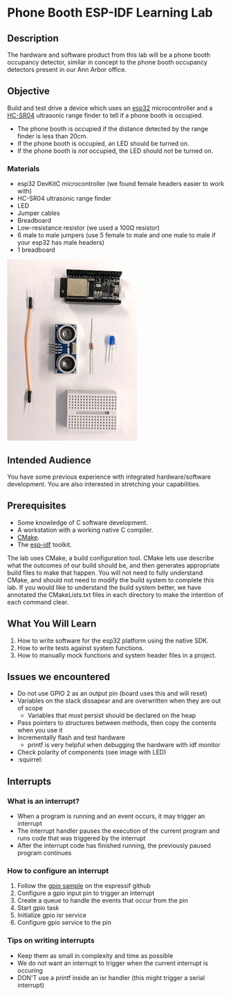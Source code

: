 # Phone Booth ESP-IDF Learning Lab

## Description

The hardware and software product from this lab will be a phone booth occupancy
detector, similar in concept to the phone booth occupancy detectors present in
our Ann Arbor office.

## Objective

Build and test drive a device which uses an [esp32](https://docs.espressif.com/projects/esp-idf/en/latest/hw-reference/get-started-devkitc.html) microcontroller and a 
[HC-SR04](https://cdn.sparkfun.com/datasheets/Sensors/Proximity/HCSR04.pdf) 
ultrasonic range finder to tell if a phone booth is occupied.

* The phone booth is occupied if the distance detected by the range finder is 
  less than 20cm.
* If the phone booth is occupied, an LED should be turned on.
* If the phone booth is *not* occupied, the LED should *not* be turned on.

### Materials

* esp32 DevKitC microcontroller (we found female headers easier to work with)
* HC-SR04 ultrasonic range finder
* LED
* Jumper cables
* Breadboard
* Low-resistance resistor (we used a 100&Omega; resistor)
* 6 male to male jumpers (use 5 female to male and one male to male if your esp32 has male headers)
* 1 breadboard

![Lab Materials](phonebooth-flat-lay.jpg)

## Intended Audience

You have some previous experience with integrated hardware/software
development.  You are also interested in stretching your capabilities.

## Prerequisites

* Some knowledge of C software development.
* A workstation with a working native C compiler.
* [CMake](https://cmake.org/).
* The [esp-idf](https://docs.espressif.com/projects/esp-idf/en/stable/get-started/) toolkit.

The lab uses CMake, a build configuration tool.  CMake lets use describe what the outcomes of 
our build should be, and then generates appropriate build files to make that happen.  You will
not need to fully understand CMake, and should not need to modify the build system to complete
this lab.  If you would like to understand the build system better, we have annotated the 
CMakeLists.txt files in each directory to make the intention of each command clear.

## What You Will Learn

1. How to write software for the esp32 platform using the native SDK.
1. How to write tests against system functions.
1. How to manually mock functions and system header files in a project.


## Issues we encountered

* Do not use GPIO 2 as an output pin (board uses this and will reset)
* Variables on the stack dissapear and are overwritten when they are out of scope
  * Variables that must persist should be declared on the heap
* Pass pointers to structures between methods, then copy the contents when you use it
* Incrementally flash and test hardware
  * printf is very helpful when debugging the hardware with idf monitor
* Check polarity of components (see image with LED)
* :squirrel:

## Interrupts
### What is an interrupt?
* When a program is running and an event occurs, it may trigger an interrupt
* The interrupt handler pauses the execution of the current program and runs code that was triggered by the interrupt
* After the interrupt code has finished running, the previously paused program continues

### How to configure an interrupt
1. Follow the [gpio sample](https://github.com/espressif/esp-idf/blob/master/examples/peripherals/gpio/main/gpio_example_main.c) on the espressif github
1. Configure a gpio input pin to trigger an interrupt
1. Create a queue to handle the events that occur from the pin
1. Start gpio task
1. Initialize gpio isr service
1. Configure gpio service to the pin 

### Tips on writing interrupts
* Keep them as small in complexity and time as possible
* We do not want an interrupt to trigger when the current interrupt is occuring
* DON'T use a printf inside an isr handler (this might trigger a serial interrupt)
